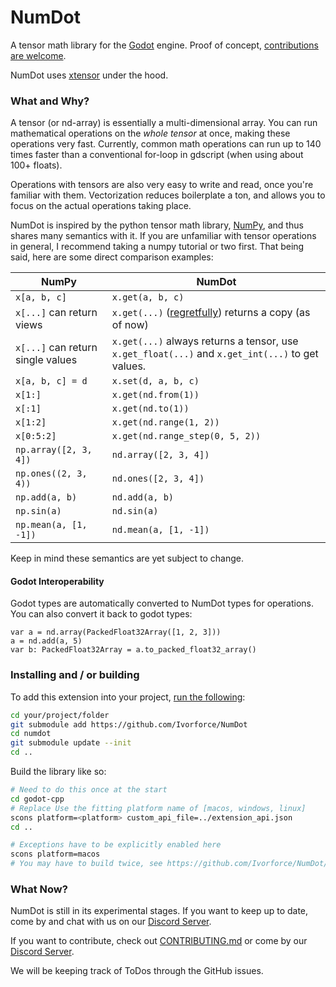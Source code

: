 # NumDot

A tensor math library for the [Godot](https://godotengine.org) engine. Proof of concept, [contributions are welcome](https://github.com/Ivorforce/NumDot/blob/main/CONTRIBUTING.md).

NumDot uses [xtensor](https://github.com/xtensor-stack/xtensor) under the hood.

### What and Why?

A tensor (or nd-array) is essentially a multi-dimensional array. You can run mathematical operations on the _whole tensor_ at once, making these operations very fast. Currently, common math operations can run up to 140 times faster than a conventional for-loop in gdscript (when using about 100+ floats).

Operations with tensors are also very easy to write and read, once you're familiar with them. Vectorization reduces boilerplate a ton, and allows you to focus on the actual operations taking place.

NumDot is inspired by the python tensor math library, [NumPy](https://numpy.org), and thus shares many semantics with it. If you are unfamiliar with tensor operations in general, I recommend taking a numpy tutorial or two first. That being said, here are some direct comparison examples:

| NumPy                             | NumDot                                                                                                |
|-----------------------------------|-------------------------------------------------------------------------------------------------------|
| `x[a, b, c]`                      | `x.get(a, b, c)`                                                                                      |
| `x[...]` can return views         | `x.get(...)` ([regretfully](https://github.com/Ivorforce/NumDot/issues/8)) returns a copy (as of now) |
| `x[...]` can return single values | `x.get(...)` always returns a tensor, use `x.get_float(...)` and `x.get_int(...)` to get values.      |
| `x[a, b, c] = d`                  | `x.set(d, a, b, c)`                                                                                   |
| `x[1:]`                           | `x.get(nd.from(1))`                                                                                   |
| `x[:1]`                           | `x.get(nd.to(1))`                                                                                     |
| `x[1:2]`                          | `x.get(nd.range(1, 2))`                                                                               |
| `x[0:5:2]`                        | `x.get(nd.range_step(0, 5, 2))`                                                                       |
| `np.array([2, 3, 4])`             | `nd.array([2, 3, 4])`                                                                                 |
| `np.ones((2, 3, 4))`              | `nd.ones([2, 3, 4])`                                                                                  |
| `np.add(a, b)`                    | `nd.add(a, b)`                                                                                        |
| `np.sin(a)`                       | `nd.sin(a)`                                                                                           |
| `np.mean(a, [1, -1])`             | `nd.mean(a, [1, -1])`                                                                                 |

Keep in mind these semantics are yet subject to change.

#### Godot Interoperability

Godot types are automatically converted to NumDot types for operations. You can also convert it back to godot types:
```gdscript
var a = nd.array(PackedFloat32Array([1, 2, 3]))
a = nd.add(a, 5)
var b: PackedFloat32Array = a.to_packed_float32_array()
```


### Installing and / or building

To add this extension into your project, [run the following](https://docs.godotengine.org/en/stable/tutorials/scripting/gdextension/gdextension_cpp_example.html):
```bash
cd your/project/folder
git submodule add https://github.com/Ivorforce/NumDot
cd numdot
git submodule update --init
cd ..
```

Build the library like so:

```bash
# Need to do this once at the start
cd godot-cpp
# Replace Use the fitting platform name of [macos, windows, linux]
scons platform=<platform> custom_api_file=../extension_api.json
cd ..

# Exceptions have to be explicitly enabled here
scons platform=macos
# You may have to build twice, see https://github.com/Ivorforce/NumDot/issues/23
```

### What Now?

NumDot is still in its experimental stages. If you want to keep up to date, come by and chat with us on our [Discord Server](https://discord.gg/hxuWcAXF).

If you want to contribute, check out [CONTRIBUTING.md](https://github.com/Ivorforce/NumDot/blob/main/CONTRIBUTING.md) or come by our [Discord Server](https://discord.gg/hxuWcAXF).

We will be keeping track of ToDos through the GitHub issues.
